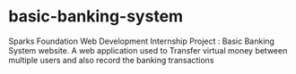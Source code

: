 # basic-banking-system
Sparks Foundation Web Development Internship Project : Basic Banking System website. A web application used to Transfer virtual money between multiple users and also record the banking transactions
